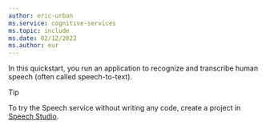 ```yaml
---
author: eric-urban
ms.service: cognitive-services
ms.topic: include
ms.date: 02/12/2022
ms.author: eur
---
```


In this quickstart, you run an application to recognize and transcribe human speech (often called speech-to-text). 

> [!TIP]
> To try the Speech service without writing any code, create a project in [Speech Studio](~/articles/cognitive-services/speech-service/speech-studio-overview.md). 

